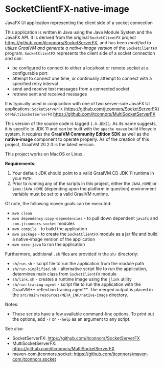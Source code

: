 # SocketClientFX-native-image
JavaFX UI application representing the client side of a socket connection

This application is written in Java using the Java Module System and the JavaFX API.  It is derived from the original ```SocketClientFX``` project https://github.com/jtconnors/SocketServerFX, and has been *modified to utilize GraalVM and generate a native-image version* of the ```SocketClientFX``` program. ```SocketClientFX``` represents the client side of a socket connection and can:

   - be configured to connect to either a localhost or remote socket at a configurable port
   - attempt to connect one time, or continually attempt to connect with a specified retry interval
   - send and receive text messages from a connected socket
   - retrieve sent and received messages

It is typically used in conjucntion with one of two server-side JavaFX UI applications:
```SocketServerFX``` (https://github.com/jtconnors/SocketServerFX)
or
```MultiSocketServerFX``` https://github.com/jtconnors/MultiSocketServerFX

This version of the source code is tagged ```1.0-JDK11```.  As its name suggests, it is specific to JDK 11 and can be built with the ```apache maven``` build lifecycle system.  It requires the **GraalVM Community Edition SDK** as well as the **native-image** component to operate properly.  As of the creation of this project, GraalVM 20.2.0 is the latest version.

This project works on MacOS or Linux..

**Requirements:**
1. Your default JDK should point to a valid GraalVM CD JDK 11 runtime in your ```PATH```.
2. Prior to running any of the scripts in this project, either the ```JAVA_HOME``` or ```$env:JAVA_HOME``` (depending upon the platform in question) environment variable must be set to a valid GraalVM runtime.

Of note, the following maven goals can be executed:

   - ```mvn clean```
   - ```mvn dependency:copy-dependencies``` - to pull down dependent ```javafx``` and ```com.jtconnors.socket``` modules
   - ```mvn compile``` - to build the application
   - ```mvn package``` - to create the ```SocketClientFX``` module as a jar file and build a native-image version of the application
   - ```mvn exec:java``` to run the application
   
Furthermore, additional ```.sh```  files are provided in the ```sh/``` directoriy:
   - ```sh/run.sh``` - script file to run the application from the module path
   - ```sh/run-simplified.sh``` - alternative script file to run the application, determines main class from ```SocketClientFX``` module
   - ```sh/link.sh``` - creates a runtime image using the ```jlink``` utility
   - ```sh/run-tracing-agent``` - script file to run the application with the GraalVM** reflection tracing agent**.  The merged output is placed in the ```src/main/resources/META_INF/native-image``` directory.

Notes:
   - These scripts have a few available command-line options.  To print out
the options, add ```-?``` or ```--help``` as an argument to any script.

See also:

- SocketServerFX: https://github.com/jtconnors/SocketServerFX
- MultiSocketServerFX: https://github.com/jtconnors/MultiSocketServerFX
- maven-com.jtconnors.socket: https://github.com/jtconnors/maven-com.jtconnors.socket
